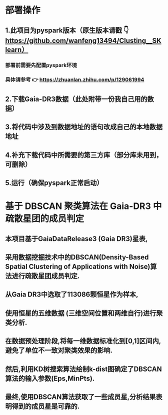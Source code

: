 # 部署操作
## 1.此项目为pyspark版本（原生版本请戳 👇 https://github.com/wanfeng13494/Clusting__SKlearn）
   ### 部署前需要先配置pyspark环境
   ### 具体请参考 👉 https://zhuanlan.zhihu.com/p/129061994
## 2.下载Gaia-DR3数据（此处附带一份我自己用的数据）
## 3.将代码中涉及到数据地址的语句改成自己的本地数据地址
## 4.补充下载代码中所需要的第三方库（部分库未用到，可删除）
## 5.运行（确保pyspark正常启动）

# 基于 DBSCAN 聚类算法在 Gaia-DR3 中疏散星团的成员判定
## 本项目基于GaiaDataRelease3 (Gaia DR3)星表,
## 采用数据挖掘技术中的DBSCAN(Density-Based Spatial Clustering of Applications with Noise)算法进行疏散星团成员判定.
## 从Gaia DR3中选取了113086颗恒星作为样本,
## 使用恒星的五维数据 (三维空间位置和两维自行)进行聚类分析.
## 在数据预处理阶段,将每一维数据标准化到[0,1]区间内,避免了单位不一致对聚类效果的影响.
## 然后,利用KD树搜索算法绘制k-dist图确定了DBSCAN算法的输入参数(Eps,MinPts).
## 最终,使用DBSCAN算法获取了一些成员星,分析结果表明得到的成员星是可靠的.
